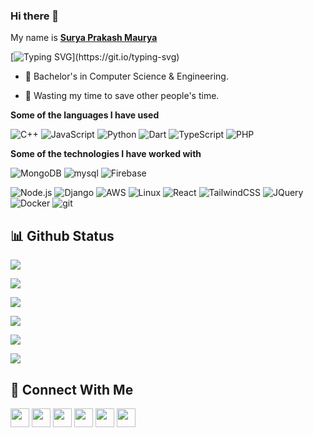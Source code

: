 ### Hi there 👋 
  My name is 
  <b>[Surya Prakash Maurya](https://suryaportfoliosite.netlify.app/)</b>

[![Typing SVG](https://readme-typing-svg.herokuapp.com?color=%23D88AFF&lines=I'm+a+Competitive+Programmer.;I'm+a+full+stack+Web+Developer.;I'm+a+Machine+Learning+Enthusiast.)](https://git.io/typing-svg)

- :muscle: Bachelor's in Computer Science & Engineering.
<!-- - :Water: Coffee lover, turning it into code. -->
- :dart: Wasting my time to save other people's time.

**Some of the languages I have used**


![C++](https://img.shields.io/badge/C%2B%2B-00599C?style=for-the-badge&logo=c%2B%2B&logoColor=white)
![JavaScript](https://img.shields.io/badge/JavaScript-F7DF1E?style=for-the-badge&logo=javascript&logoColor=black)
![Python](https://img.shields.io/badge/Python-14354C?style=for-the-badge&logo=python&logoColor=white)
![Dart](https://img.shields.io/badge/dart-%230175C2.svg?style=for-the-badge&logo=dart&logoColor=white)
![TypeScript](https://img.shields.io/badge/typescript-%23007ACC.svg?style=for-the-badge&logo=typescript&logoColor=white)
![PHP](https://img.shields.io/badge/PHP-777BB4?style=for-the-badge&logo=php&logoColor=white)


**Some of the technologies I have worked with**

![MongoDB](https://img.shields.io/badge/MongoDB-%234ea94b.svg?style=for-the-badge&logo=mongodb&logoColor=white)
![mysql](https://img.shields.io/badge/MySQL-005C84?style=for-the-badge&logo=mysql&logoColor=white)
![Firebase](https://img.shields.io/badge/Firebase-FFCA28.svg?style=for-the-badge&logo=Firebase&logoColor=black)



![Node.js](https://img.shields.io/badge/Node.js-43853D?style=for-the-badge&logo=node.js&logoColor=white)
![Django](https://img.shields.io/badge/Django-092E20?style=for-the-badge&logo=django&logoColor=white)
![AWS](https://img.shields.io/badge/Amazon_AWS-232F3E?style=for-the-badge&logo=amazon-aws&logoColor=white)
![Linux](https://img.shields.io/badge/Linux-FCC624?style=for-the-badge&logo=linux&logoColor=black)
![React](https://img.shields.io/badge/React-20232A?style=for-the-badge&logo=react&logoColor=61DAFB)
![TailwindCSS](https://img.shields.io/badge/Tailwind_CSS-38B2AC?style=for-the-badge&logo=tailwind-css&logoColor=white)
![JQuery](https://img.shields.io/badge/jQuery-0769AD?style=for-the-badge&logo=jquery&logoColor=white)
![Docker](https://img.shields.io/badge/docker-%230db7ed.svg?style=for-the-badge&logo=docker&logoColor=white)
![git](https://img.shields.io/badge/GIT-E44C30?style=for-the-badge&logo=git&logoColor=white)






## 📊 Github Status

<p><img src="https://activity-graph.herokuapp.com/graph?username=spm999"><p>

<p><img src="https://github-readme-stats.vercel.app/api?username=spm999&show_icons=true"><p>

<p><img src="https://github-readme-stats.vercel.app/api/top-langs/?username=spm999&layout=compact"><p>

<p><img src="https://metrics.lecoq.io/spm999"><p>

<p><img src="https://github-readme-streak-stats.herokuapp.com/?user=spm999"><p>

<p><img src="https://visitcount.itsvg.in/api?id=spm999&label=Profile%20Views&color=12&icon=5&pretty=true"><p>


## 👥 Connect With Me
<p>
<a href="https://linkedin.com/in/spm999"><img src="https://img.shields.io/badge/linkedin-%230077B5.svg?style=for-the-badge&logo=linkedin&logoColor=white" style="margin-bottom: 4px;" height="30px" target="_blank"></a>
<a href="https://twitter.com/suryap_999_1"><img src="https://img.shields.io/badge/Twitter-%231DA1F2.svg?style=for-the-badge&logo=Twitter&logoColor=white" style="margin-bottom: 4px;" height="30px" target="_blank"></a>
<a href="https://www.youtube.com/c/dev_today99"><img src="https://img.shields.io/badge/YouTube-%23FF0000.svg?style=for-the-badge&logo=YouTube&logoColor=white" style="margin-bottom: 4px;" height="30px" target="_blank"></a>
<a href="https://www.hackerrank.com/spm999"><img src="https://img.shields.io/badge/-Hackerrank-2EC866?style=for-the-badge&logo=HackerRank&logoColor=white" style="margin-bottom: 4px;" height="30px" target="_blank"></a>
<a href="https://leetcode.com/spm999"><img src="https://img.shields.io/badge/LeetCode-000000?style=for-the-badge&logo=LeetCode&logoColor=#d16c06" style="margin-bottom: 4px;" height="30px" target="_blank"></a>
<a href="https://discuss.codechef.com/u/rsutya000t/summary"><img src="https://img.shields.io/badge/CodeChef-%23964B00.svg?style=for-the-badge&logo=CodeChef&logoColor=white" style="margin-bottom: 4px;" height="30px" target="_blank"></a>
</p>
